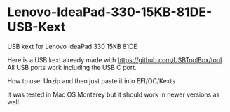 # Lenovo-IdeaPad-330-15KB-81DE-USB-Kext
USB kext for Lenovo IdeaPad 330 15KB 81DE

Here is a USB kext already made with https://github.com/USBToolBox/tool. All USB ports work including the USB C port. 

How to use: Unzip and then just paste it into EFI/OC/Kexts

It was tested in Mac OS Monterey but it should work in newer versions as well.
